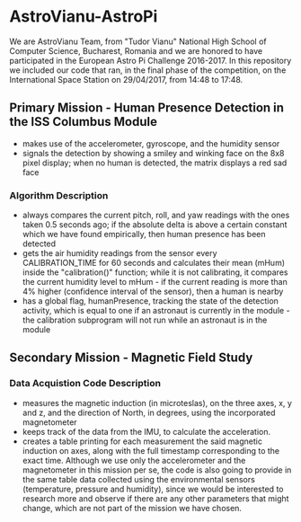 # AstroVianu-AstroPi
We are AstroVianu Team, from "Tudor Vianu" National High School of Computer Science, Bucharest, Romania and we are honored to have participated in the European Astro Pi Challenge 2016-2017. In this repository we included our code that ran, in the final phase of the competition, on the International Space Station on 29/04/2017, from 14:48 to 17:48.


## Primary Mission - Human Presence Detection in the ISS Columbus Module
- makes use of the accelerometer, gyroscope, and the humidity sensor
- signals the detection by showing a smiley and winking face on the 8x8 pixel display; when no human is detected, the matrix displays a red sad face

### Algorithm Description
- always compares the current pitch, roll, and yaw readings with the ones taken 0.5 seconds ago; if the absolute delta is above a certain constant which we have found empirically, then human presence has been detected
- gets the air humidity readings from the sensor every CALIBRATION_TIME for 60 seconds and calculates their mean (mHum) inside the "calibration()" function; while it is not calibrating, it compares the current humidity level to mHum - if the current reading is more than 4% higher (confidence interval of the sensor), then a human is nearby
- has a global flag, humanPresence, tracking the state of the detection activity, which is equal to one if an astronaut is currently in the module - the calibration subprogram will not run while an astronaut is in the module

## Secondary Mission - Magnetic Field Study
### Data Acquistion Code Description
- measures the magnetic induction (in microteslas), on the three axes, x, y and z, and the direction of North, in degrees, using the incorporated magnetometer
- keeps track of the data from the IMU, to calculate the acceleration. 
- creates a table printing for each measurement the said magnetic induction on axes, along with the full timestamp corresponding to the exact time. Although we use only the accelerometer and the magnetometer in this mission per se, the code is also going to provide in the same table data collected using the environmental sensors (temperature, pressure and humidity), since we would be interested to research more and observe if there are any other parameters that might change, which are not part of the mission we have chosen. 
